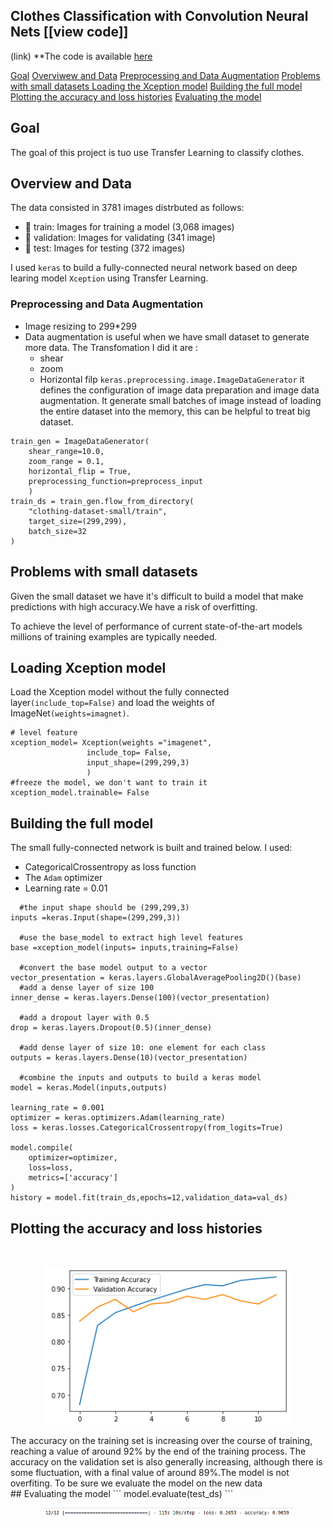 ## Clothes Classification with Convolution Neural Nets [[view code]]
(link)
**The code is available [here](link)
<p>
<a align ='center'></a>
<a href="#goal">Goal</a>
<a href="#over"> Overviwew and Data</a>
<a href="#augm"> Preprocessing and Data Augmentation</a>
<a href="#small datasets"> Problems with small datasets </a>
<a href="#xception">Loading the Xception model</a>
<a href="#clothes_model">Building the full model</a>
<a href="#plots">Plotting the accuracy and loss histories</a>
<a href="#evaluate">Evaluating the model</a>
</p>

<a id='goal'></a>
## Goal
The goal of this project is tuo use Transfer Learning to classify clothes.

<a id='over'></a>
## Overview and Data
The data consisted in 3781 images distrbuted as follows:<br>
-  train: Images for training a model (3,068 images)
-  validation: Images for validating (341 image)
-  test: Images for testing (372 images)

I used `keras` to build a fully-connected neural network based on deep learing model `Xception` using Transfer Learning.
<a id='aug'></a>
### Preprocessing and Data Augmentation
  - Image resizing to 299*299
  - Data augmentation is useful when we have small dataset to generate more data. The Transfomation I did it are :
  	- shear
	- zoom
	- Horizontal filp
`keras.preprocessing.image.ImageDataGenerator` it defines the configuration of image data preparation and image data augmentation. It generate small batches of image instead of loading the entire dataset into the memory, this can be helpful to treat big dataset.
```
train_gen = ImageDataGenerator(
    shear_range=10.0,
    zoom_range = 0.1,
    horizontal_flip = True,
    preprocessing_function=preprocess_input
    )
train_ds = train_gen.flow_from_directory(
    "clothing-dataset-small/train",
    target_size=(299,299),
    batch_size=32
)
```

<a id='Small datasets'></a>
## Problems with small datasets
Given the small dataset we have it's difficult to build a model that make predictions with high accuracy.We have a risk of overfitting.

To achieve the level of performance of current state-of-the-art models millions of training examples are typically needed.

<a id="xception"></a>
## Loading Xception model
Load the Xception model without the fully connected layer`(include_top=False)` and load the weights of ImageNet`(weights=imagnet)`.
```
# level feature 
xception_model= Xception(weights ="imagenet",
                 include_top= False,
                 input_shape=(299,299,3)
                 )
#freeze the model, we don't want to train it 
xception_model.trainable= False
```
<a id="clothes_model"></a>
## Building the full model
The small fully-connected network is built and trained below. I used:
- CategoricalCrossentropy as loss function
- The `Adam` optimizer
- Learning rate = 0.01
```
  #the input shape should be (299,299,3)
inputs =keras.Input(shape=(299,299,3))

  #use the base_model to extract high level features
base =xception_model(inputs= inputs,training=False)

  #convert the base model output to a vector 
vector_presentation = keras.layers.GlobalAveragePooling2D()(base)
  #add a dense layer of size 100 
inner_dense = keras.layers.Dense(100)(vector_presentation)

  #add a dropout layer with 0.5 
drop = keras.layers.Dropout(0.5)(inner_dense)

  #add dense layer of size 10: one element for each class 
outputs = keras.layers.Dense(10)(vector_presentation)

  #combine the inputs and outputs to build a keras model 
model = keras.Model(inputs,outputs)

learning_rate = 0.001
optimizer = keras.optimizers.Adam(learning_rate)
loss = keras.losses.CategoricalCrossentropy(from_logits=True)

model.compile(
    optimizer=optimizer,
    loss=loss,
    metrics=['accuracy']
)
history = model.fit(train_ds,epochs=12,validation_data=val_ds)
```
<a id='#plots'></a>
## Plotting the accuracy and loss histories
<br>

<p align="center">
  <img src="images/accuracy.png" width ='400'>
</p>    
The accuracy on the training set is increasing over the course of training, reaching a value of around 92% by the end of the training process. The accuracy on the validation set is also generally increasing, although there is some fluctuation, with a final value of around 89%.The model is not overfiting. To be sure we evaluate the model on the new data
<br>
<a id="#evaluate"></a>
## Evaluating the model
```
model.evaluate(test_ds)
```
<p align="center">
  <img src="images/evaluate.png" width ='400'>
</p> 
                                 
<br> 
